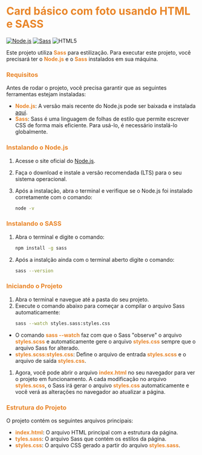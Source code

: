<h1 style="color: #e98528">Card básico com foto usando HTML e SASS</h1>

[![Node.js](https://img.shields.io/badge/Node.js-16.x-339933.svg)](https://nodejs.org/) 
[![Sass](https://img.shields.io/badge/Sass-1.50.0-CC6699.svg)](https://sass-lang.com/)
![HTML5](https://img.shields.io/badge/HTML5-E34F26?style=&logo=html5&logoColor=white)

Este projeto utiliza <b style="color: #e98528">Sass</b> para estilização.
Para executar este projeto, você precisará ter o <b style="color: #e98528">Node.js</b> e o <b style="color: #e98528">Sass</b> instalados em sua máquina.

<h3 style="color: #e98528">Requisitos</h3>

Antes de rodar o projeto, você precisa garantir que as seguintes ferramentas estejam instaladas:

- <b style="color: #e98528">Node.js</b>: A versão mais recente do Node.js pode ser baixada e instalada [aqui](https://nodejs.org/).
- <b style="color: #e98528">Sass</b>: Sass é uma linguagem de folhas de estilo que permite escrever CSS de forma mais eficiente. Para usá-lo, é necessário instalá-lo globalmente.

<h3 style="color: #e98528">Instalando o Node.js</h3>

1. Acesse o site oficial do [Node.js](https://nodejs.org/).
2. Faça o download e instale a versão recomendada (LTS) para o seu sistema operacional.
3. Após a instalação, abra o terminal e verifique se o Node.js foi instalado corretamente com o comando:

   ```bash
   node -v

<h3 style="color: #e98528">Instalando o SASS</h3>

1. Abra o terminal e digite o comando:
   ```bash
   npm install -g sass
2. Após a instalção ainda com o terminal aberto digite o comando:
   ```bash
   sass --version

<h3 style="color: #e98528">Iniciando o Projeto</h3>

1. Abra o terminal e navegue até a pasta do seu projeto.
2. Execute o comando abaixo para começar a compilar o arquivo Sass automaticamente:
   ```bash
   sass --watch styles.sass:styles.css

- O comando <b style="color: #e98528">sass --watch</b> faz com que o Sass "observe" o arquivo <b style="color: #e98528">styles.scss</b> e automaticamente gere o arquivo <b style="color: #e98528">styles.css</b> sempre que o arquivo Sass for alterado.
- <b style="color: #e98528">styles.scss:styles.css</b>: Define o arquivo de entrada <b style="color: #e98528">styles.scss</b> e o arquivo de saída <b style="color: #e98528">styles.css</b>.

1. Agora, você pode abrir o arquivo <b style="color: #e98528">index.html</b> no seu navegador para ver o projeto em funcionamento. A cada modificação no arquivo <b style="color: #e98528">styles.scss</b>, o Sass irá gerar o arquivo <b style="color: #e98528">styles.css</b> automaticamente e você verá as alterações no navegador ao atualizar a página.

<h3 style="color: #e98528">Estrutura do Projeto</h3>

O projeto contém os seguintes arquivos principais:

- <b style="color: #e98528">index.html</b>: O arquivo HTML principal com a estrutura da página.
- <b style="color: #e98528">tyles.sass</b>: O arquivo Sass que contém os estilos da página.
- <b style="color: #e98528">styles.css</b>: O arquivo CSS gerado a partir do arquivo <b style="color: #e98528">styles.sass</b>.